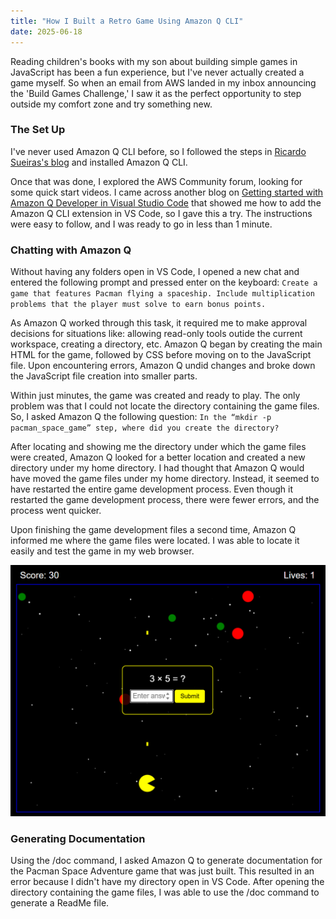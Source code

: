 ```yaml
---
title: "How I Built a Retro Game Using Amazon Q CLI"
date: 2025-06-18
---
```

Reading children's books with my son about building simple games in JavaScript has been a fun experience, but I've never actually created a game myself. So when an email from AWS landed in my inbox announcing the 'Build Games Challenge,' I saw it as the perfect opportunity to step outside my comfort zone and try something new.

### The Set Up ###
I've never used Amazon Q CLI before, so I followed the steps in [Ricardo Sueiras's blog](https://community.aws/content/2v5PptEEYT2y0lRmZbFQtECA66M/the-essential-guide-to-installing-amazon-q-developer-cli-on-windows?trk=e07eca93-fa2f-4351-b567-f293b83eb635&sc_channel=el_) and installed Amazon Q CLI. 

Once that was done, I explored the AWS Community forum, looking for some quick start videos. I came across another blog on [Getting started with Amazon Q Developer in Visual Studio Code](https://community.aws/content/2fVw1hN4VeTF3qtVSZHfQiQUS16/getting-started-with-amazon-q-developer-in-visual-studio-code) that showed me how to add the Amazon Q CLI extension in VS Code, so I gave this a try. The instructions were easy to follow, and I was ready to go in less than 1 minute.

### Chatting with Amazon Q ###
Without having any folders open in VS Code, I opened a new chat and entered the following prompt and pressed enter on the keyboard:
``Create a game that features Pacman flying a spaceship. Include multiplication problems that the player must solve to earn bonus points.``

As Amazon Q worked through this task, it required me to make approval decisions for situations like: allowing read-only tools outide the current workspace, creating a directory, etc. Amazon Q began by creating the main HTML for the game, followed by CSS before moving on to the JavaScript file. Upon encountering errors, Amazon Q undid changes and broke down the JavaScript file creation into smaller parts. 

Within just minutes, the game was created and ready to play. The only problem was that I could not locate the directory containing the game files. So, I asked Amazon Q the following question:
``In the “mkdir -p pacman_space_game” step, where did you create the directory?``

After locating and showing me the directory under which the game files were created, Amazon Q looked for a better location and created a new directory under my home directory. I had thought that Amazon Q would have moved the game files under my home directory. Instead, it seemed to have restarted the entire game development process. Even though it restarted the game development process, there were fewer errors, and the process went quicker.

Upon finishing the game development files a second time, Amazon Q informed me where the game files were located. I was able to locate it easily and test the game in my web browser.

![Screenshot of player having 1 life left in the Pacman Space Adventure Game with a multiplication problem to solve.](https://github.com/sxp189/pacman_space_game/blob/main/pacman_space_game.png)

### Generating Documentation ###
Using the /doc command, I asked Amazon Q to generate documentation for the Pacman Space Adventure game that was just built. This resulted in an error because I didn't have my directory open in VS Code. After opening the directory containing the game files, I was able to use the /doc command to generate a ReadMe file.
